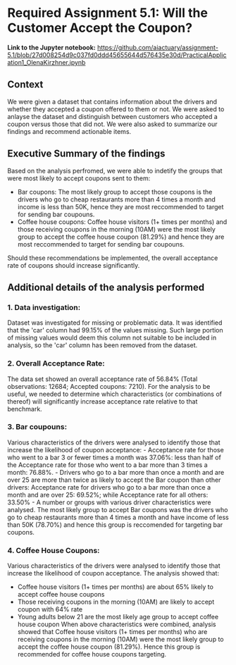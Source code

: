# Required Assignment 5.1: Will the Customer Accept the Coupon?

**Link to the Jupyter notebook:**
https://github.com/aiactuary/assignment-5.1/blob/27d008254d9c037fd0ddd45655644d576435e30d/PracticalApplication1_OlenaKirzhner.ipynb

## **Context**

We were given a dataset that contains information about the drivers and whether they accepted a coupon offered to them or not. We were asked to anlayse the dataset and distinguish between customers who accepted a coupon versus those that did not. We were also asked to summarize our findings and recommend actionable items.


## **Executive Summary of the findings**

Based on the analysis perfromed, we were able to indetify the groups that were most likely to accept coupons sent to them: 
 - Bar coupons: The most likely group to accept those coupons is the drivers who go to cheap restaurants more than 4 times a month and income is less than 50K, hence they are most reccommended to target for sending bar coupouns. 
 - Coffee house coupons: Coffee house visitors (1+ times per months) and those receiving coupons in the morning (10AM) were the most likely group to accept the coffee house coupon (81.29%) and hence they are most reccommended to target for sending bar coupouns.

Should these recommendations be implemented, the overall acceptance rate of coupons should increase significantly.

## **Additional details of the analysis performed**

### 1. Data investigation: 
Dataset was investigated for missing or problematic data. It was identified that the 'car' column had 99.15% of the values missing. Such large portion of missing values would deem this column not suitable to be included in analysis, so the 'car' column has been removed from the dataset.

### 2. Overall Acceptance Rate: 
The data set showed an overall acceptance rate of 56.84% (Total observations: 12684; Accepted coupons: 7210). For the analysis to be useful, we needed to determine which characteristics (or combinations of thereof) will significantly increase acceptance rate relative to that benchmark.

### 3. Bar coupouns:
Various characteristics of the drivers were analysed to identify those that increase the likelihood of coupon acceptance:
    - Acceptance rate for those who went to a bar 3 or fewer times a month was 37.06%: less than half of the Acceptance rate for those who went to a bar more than 3 times a month: 76.88%.
    - Drivers who go to a bar more than once a month and are over 25 are more than twice as likely to accept the Bar coupon than other drivers: Acceptance rate for drivers who go to a bar more than once a month and are over 25: 69.52%; while Acceptance rate for all others: 33.50%
    - A number or groups with various driver characteristics were analysed. The most likely group to accept Bar coupons was the drivers who go to cheap restaurants more than 4 times a month and have income of less than 50K (78.70%) and hence this group is reccomended for targeting bar coupons.

### 4. Coffee House Coupons:
Various characteristics of the drivers were analysed to identify those that increase the likelihood of coupon acceptance. The analysis showed that:
 - Coffee house visitors (1+ times per months) are about 65% likely to accept coffee house coupons
 - Those receiving coupons in the morning (10AM) are likely to accept coupon with 64% rate
 - Young adults below 21 are the most likely age group to accept coffee house coupon
When above characteristics were combined, analysis showed that Coffee house visitors (1+ times per months) who are receiving coupons in the morning (10AM) were the most likely group to accept the coffee house coupon (81.29%). Hence this group is recommended for coffee house coupons targeting.


